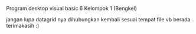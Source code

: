 Program desktop
visual basic 6
Kelompok 1 (Bengkel)

jangan lupa datagrid nya dihubungkan kembali sesuai tempat file vb berada
terimakasih :)
